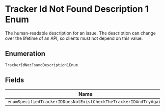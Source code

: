 
# Tracker Id Not Found Description 1 Enum

The human-readable description for an issue. The description can change over the lifetime of an API, so clients must not depend on this value.

## Enumeration

`TrackerIdNotFoundDescription1Enum`

## Fields

| Name |
|  --- |
| `enumSpecifiedTrackerIDDoesNotExistCheckTheTrackerIDAndTryAgain` |

